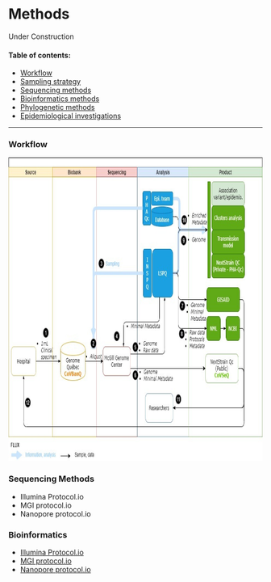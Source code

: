 # Methods

Under Construction

#### Table of contents:

 - [Workflow](#workflow)
 - [Sampling strategy](#sampling-strategy)
 - [Sequencing methods](#sequencing-methods)
 - [Bioinformatics methods](#bioinformatics-methods)
 - [Phylogenetic methods](#phylogenetic-methods)
 - [Epidemiological investigations](#epidemiological-investigations)

<hr/>

### Workflow
<div class="text-center">
  <img height="600" src="../../images/CoVSeQ-CoVBanQ-CanCOGen.jpg" alt="CoVSeQ Workflow" />
</div>


### Sequencing Methods
<ul>
<li>Illumina Protocol.io </li>
<li>MGI protocol.io</li>
<li>Nanopore protocol.io</li>
</ul>

### Bioinformatics

<ul>
<li><a href =”https://c3g.github.io/covseq_McGill/SARS_CoV2_Sequencing/Illumina_overview.html”>Illumina Protocol.io</a> </li>
<li><a href =”https://c3g.github.io/covseq_McGill/SARS_CoV2_Sequencing/MGI_overview.html”>MGI protocol.io</a></li>
<li><a href =”https://c3g.github.io/covseq_McGill/SARS_CoV2_Sequencing/ONT_overview.html”>Nanopore protocol.io</a></li>
</ul>

